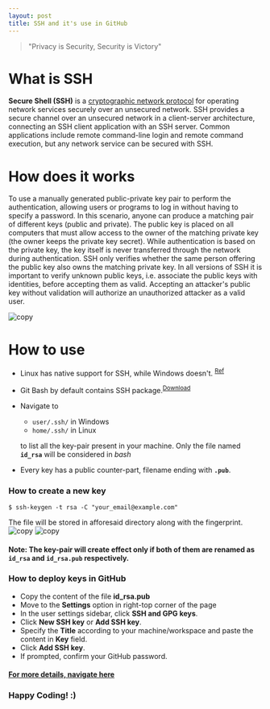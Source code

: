 ```yaml
---
layout: post
title: SSH and it's use in GitHub
---
```


> "Privacy is Security, Security is Victory"

# What is SSH
**Secure Shell (SSH)** is a [cryptographic network protocol](https://en.wikipedia.org/wiki/Secure_Shell) for operating network services securely over an unsecured network.
SSH provides a secure channel over an unsecured network in a client-server architecture, connecting an SSH client application with an SSH server. Common applications include remote command-line login and remote command execution, but any network service can be secured with SSH.

# How does it works
To use a manually generated public-private key pair to perform the authentication, allowing users or programs to log in without having to specify a password. In this scenario, anyone can produce a matching pair of different keys (public and private). The public key is placed on all computers that must allow access to the owner of the matching private key (the owner keeps the private key secret). While authentication is based on the private key, the key itself is never transferred through the network during authentication. SSH only verifies whether the same person offering the public key also owns the matching private key. In all versions of SSH it is important to verify unknown public keys, i.e. associate the public keys with identities, before accepting them as valid. Accepting an attacker's public key without validation will authorize an unauthorized attacker as a valid user.

![copy](https://upload.wikimedia.org/wikipedia/commons/thumb/0/0f/Ssh_binary_packet_alt.svg/250px-Ssh_binary_packet_alt.svg.png)

# How to use
* Linux has native support for SSH, while Windows doesn't. <sup>[Ref](http://arstechnica.com/information-technology/2015/06/microsoft-bringing-ssh-to-windows-and-powershell/)</sup>
* Git Bash by default contains SSH package.<sup>[Download](https://git-for-windows.github.io/)</sup>
* Navigate to
  * `user/.ssh/` in Windows
  * `home/.ssh/` in Linux
  
  to list all the key-pair present in your machine. Only the file named **`id_rsa`** will be considered in *bash*
* Every key has a public counter-part, filename ending with **`.pub`**.

### How to create a new key
```
$ ssh-keygen -t rsa -C "your_email@example.com"
```
The file will be stored in afforesaid directory along with the fingerprint.
![copy](https://confluence.atlassian.com/bitbucketserver/files/776639788/776639789/1/1386202193726/STASH_11_win_keygen_1.png)
![copy](https://confluence.atlassian.com/bitbucketserver/files/776639788/776639790/1/1386202193276/STASH_11_win_keygen_2.png)

#### Note: The key-pair will create effect only if both of them are renamed as `id_rsa` and `id_rsa.pub` respectively.

### How to deploy keys in GitHub
* Copy the content of the file **id_rsa.pub**
* Move to the **Settings** option in right-top corner of the page
* In the user settings sidebar, click **SSH and GPG keys**.
* Click **New SSH key** or **Add SSH key**.
* Specify the **Title** according to your machine/workspace and paste the content in **Key** field.
* Click **Add SSH key**.
* If prompted, confirm your GitHub password.

#### [For more details, navigate here](https://help.github.com/articles/connecting-to-github-with-ssh/)

### Happy Coding! :)
